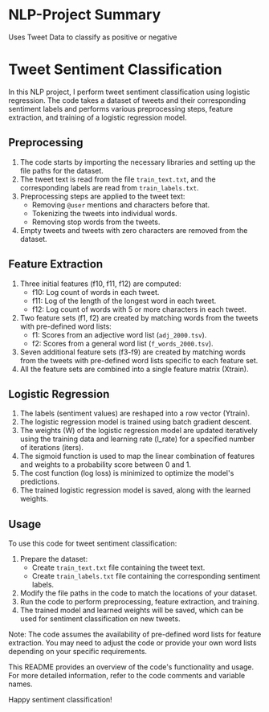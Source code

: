 # NLP-Project Summary
Uses Tweet Data to classify as positive or negative

# Tweet Sentiment Classification

In this NLP project, I perform tweet sentiment classification using logistic regression. The code takes a dataset of tweets and their corresponding sentiment labels and performs various preprocessing steps, feature extraction, and training of a logistic regression model.

## Preprocessing

1. The code starts by importing the necessary libraries and setting up the file paths for the dataset.
2. The tweet text is read from the file `train_text.txt`, and the corresponding labels are read from `train_labels.txt`.
3. Preprocessing steps are applied to the tweet text:
   - Removing `@user` mentions and characters before that.
   - Tokenizing the tweets into individual words.
   - Removing stop words from the tweets.
4. Empty tweets and tweets with zero characters are removed from the dataset.

## Feature Extraction

1. Three initial features (f10, f11, f12) are computed:
   - f10: Log count of words in each tweet.
   - f11: Log of the length of the longest word in each tweet.
   - f12: Log count of words with 5 or more characters in each tweet.
2. Two feature sets (f1, f2) are created by matching words from the tweets with pre-defined word lists:
   - f1: Scores from an adjective word list (`adj_2000.tsv`).
   - f2: Scores from a general word list (`f_words_2000.tsv`).
3. Seven additional feature sets (f3-f9) are created by matching words from the tweets with pre-defined word lists specific to each feature set.
4. All the feature sets are combined into a single feature matrix (Xtrain).

## Logistic Regression

1. The labels (sentiment values) are reshaped into a row vector (Ytrain).
2. The logistic regression model is trained using batch gradient descent.
3. The weights (W) of the logistic regression model are updated iteratively using the training data and learning rate (l_rate) for a specified number of iterations (iters).
4. The sigmoid function is used to map the linear combination of features and weights to a probability score between 0 and 1.
5. The cost function (log loss) is minimized to optimize the model's predictions.
6. The trained logistic regression model is saved, along with the learned weights.

## Usage

To use this code for tweet sentiment classification:

1. Prepare the dataset:
   - Create `train_text.txt` file containing the tweet text.
   - Create `train_labels.txt` file containing the corresponding sentiment labels.
2. Modify the file paths in the code to match the locations of your dataset.
3. Run the code to perform preprocessing, feature extraction, and training.
4. The trained model and learned weights will be saved, which can be used for sentiment classification on new tweets.

Note: The code assumes the availability of pre-defined word lists for feature extraction. You may need to adjust the code or provide your own word lists depending on your specific requirements.

This README provides an overview of the code's functionality and usage. For more detailed information, refer to the code comments and variable names.

Happy sentiment classification!
